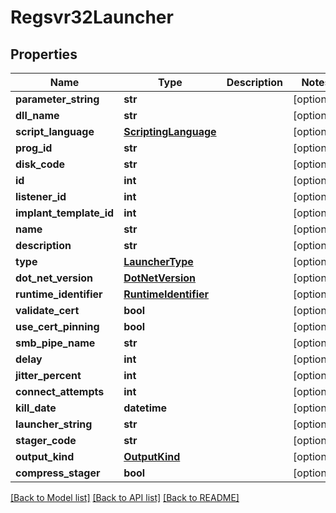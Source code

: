 # Regsvr32Launcher

## Properties
Name | Type | Description | Notes
------------ | ------------- | ------------- | -------------
**parameter_string** | **str** |  | [optional] 
**dll_name** | **str** |  | [optional] 
**script_language** | [**ScriptingLanguage**](ScriptingLanguage.md) |  | [optional] 
**prog_id** | **str** |  | [optional] 
**disk_code** | **str** |  | [optional] 
**id** | **int** |  | [optional] 
**listener_id** | **int** |  | [optional] 
**implant_template_id** | **int** |  | [optional] 
**name** | **str** |  | [optional] 
**description** | **str** |  | [optional] 
**type** | [**LauncherType**](LauncherType.md) |  | [optional] 
**dot_net_version** | [**DotNetVersion**](DotNetVersion.md) |  | [optional] 
**runtime_identifier** | [**RuntimeIdentifier**](RuntimeIdentifier.md) |  | [optional] 
**validate_cert** | **bool** |  | [optional] 
**use_cert_pinning** | **bool** |  | [optional] 
**smb_pipe_name** | **str** |  | [optional] 
**delay** | **int** |  | [optional] 
**jitter_percent** | **int** |  | [optional] 
**connect_attempts** | **int** |  | [optional] 
**kill_date** | **datetime** |  | [optional] 
**launcher_string** | **str** |  | [optional] 
**stager_code** | **str** |  | [optional] 
**output_kind** | [**OutputKind**](OutputKind.md) |  | [optional] 
**compress_stager** | **bool** |  | [optional] 

[[Back to Model list]](../README.md#documentation-for-models) [[Back to API list]](../README.md#documentation-for-api-endpoints) [[Back to README]](../README.md)


